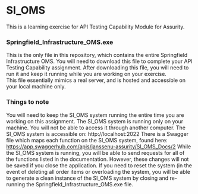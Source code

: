 # SI_OMS
This is a learning exercise for API Testing Capability Module for Assurity.

### Springfield_Infrastructure_OMS.exe
This is the only file in this repository, which contains the entire Springfield Infrastructure OMS.
You will need to download this file to complete your API Testing Capability assignment.  After downloading this file, you will need to run it and keep it running while you are working on your exercise.  
This file essentially mimics a real server, and is hosted and accessible on your local machine only.

### Things to note
You will need to keep the SI_OMS system running the entire time you are working on this assignment.
The SI_OMS system is running only on your machine. You will not be able to access it through another computer.
The SI_OMS system is accessible on: http://localhost:2022
There is a Swagger file which maps each function on the SI_OMS system, found here: https://app.swaggerhub.com/apis/janssenu-assurity/SI_OMS_Docs/2
While the SI_OMS system is running, you will be able to send requests for all of the functions listed in the documentation. However, these changes will not be saved if you close the application. If you need to reset the system (in the event of deleting all order items or overloading the system, you will be able to generate a clean instance of the SI_OMS system by closing and re-running the Springfield_Infrastructure_OMS.exe file.
